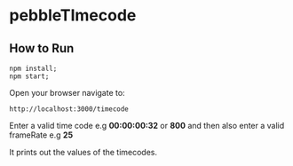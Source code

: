 # pebbleTImecode

## How to Run

```
npm install;
npm start;
```

Open your browser navigate to:

```
http://localhost:3000/timecode

```

Enter a valid time code e.g **00:00:00:32** or **800** and then also enter a valid frameRate e.g **25**

It prints out the values of the timecodes.